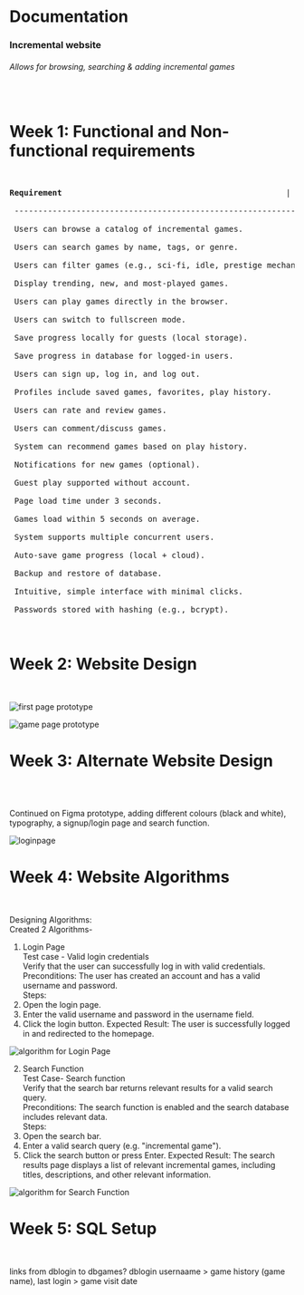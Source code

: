 <!-- starting on incremental game search website -->
<!-- changed idea from chatbot (no chatbot code so unable to produce) -->
<!-- planning start - -->
<!-- search function -->
<!-- redirect function -->
<!-- add game function -->

<h1>Documentation<br></h1>

<h3>Incremental website<br></h3>
<h6>Allows for browsing, searching & adding incremental games</h6><br>



<h1><b>Week 1: Functional and Non-functional requirements</b></h1><br>
<pre><b>Requirement</b>                                               | <b>Type</b>    |<br>
 ---------------------------------------------------------------- | -------------- |<br>
 Users can browse a catalog of incremental games.                 | Functional     |<br>
 Users can search games by name, tags, or genre.                  | Functional     |<br>
 Users can filter games (e.g., sci-fi, idle, prestige mechanics). | Functional     |<br>
 Display trending, new, and most-played games.                    | Functional     |<br>
 Users can play games directly in the browser.                    | Functional     |<br>
 Users can switch to fullscreen mode.                             | Functional     |<br>
 Save progress locally for guests (local storage).                | Functional     |<br>
 Save progress in database for logged-in users.                   | Functional     |<br>
 Users can sign up, log in, and log out.                          | Functional     |<br>
 Profiles include saved games, favorites, play history.           | Functional     |<br>
 Users can rate and review games.                                 | Functional     |<br>
 Users can comment/discuss games.                                 | Functional     |<br>
 System can recommend games based on play history.                | Functional     |<br>
 Notifications for new games (optional).                          | Functional     |<br>
 Guest play supported without account.                            | Functional     |<br>
 Page load time under 3 seconds.                                  | Non-Functional |<br>
 Games load within 5 seconds on average.                          | Non-Functional |<br>
 System supports multiple concurrent users.                       | Non-Functional |<br>
 Auto-save game progress (local + cloud).                         | Non-Functional |<br>
 Backup and restore of database.                                  | Non-Functional |<br>
 Intuitive, simple interface with minimal clicks.                 | Non-Functional |<br>
 Passwords stored with hashing (e.g., bcrypt).                    | Non-Functional |<br>
<br></pre>
<h1><b>Week 2: Website Design</b></h1><br>

![first page prototype](Images/firstpage.jpg)

![game page prototype](Images/secondpage.jpg)

<h1><b>Week 3: Alternate Website Design</b></h1><br>

<br>Continued on Figma prototype, adding different colours (black and white), typography, a signup/login page and search function. <br>

![loginpage](Images/loginpage.jpg)

<h1><b>Week 4: Website Algorithms</b></h1><br>

 Designing Algorithms:<br>
 Created 2 Algorithms-
<br>
1. Login Page<br>
Test case - Valid login credentials<br>
Verify that the user can successfully log in with valid credentials.<br>
Preconditions: The user has created an account and has a valid username and password.<br>
Steps:
1. Open the login page.
2. Enter the valid username and password in the username field.
3. Click the login button.
Expected Result: The user is successfully logged in and redirected to the homepage.

![algorithm for Login Page](Images/loginalgorithm.jpg)<br>

2. Search Function<br>
Test Case- Search function<br>
Verify that the search bar returns relevant results for a valid search query.<br>
Preconditions: The search function is enabled and the search database includes relevant data.<br>
Steps:
1. Open the search bar.
2. Enter a valid search query (e.g. "incremental game").
3. Click the search button or press Enter.
Expected Result: The search results page displays a list of relevant incremental games, including titles, descriptions, and other relevant information.

![algorithm for Search Function](Images/searchalgorithm.jpg)<br>

<h1><b>Week 5: SQL Setup</b></h1><br>

links from dblogin to dbgames?
dblogin usernaame > game history (game name), last login > game visit date
